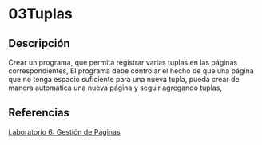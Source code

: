 03Tuplas
===================

Descripción
-----------

Crear un programa, que permita registrar varias tuplas en las páginas correspondientes, El programa debe controlar el hecho de que una página que no tenga espacio suficiente para una nueva tupla, pueda crear de manera automática una nueva página y seguir agregando tuplas,

Referencias
-----------

[Laboratorio 6: Gestión de Páginas][1]

[1]: http://hanconina.nubeuniversitaria.com/unsaac/desarrollo-de-base-de-datos-ii-2012-i/laboratorio/laboratorio6 "Laboratorio 6: Gestión de páginas"